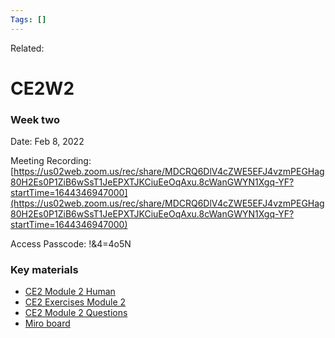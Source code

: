 ```yaml
---
Tags: []
---
```

Related: 
# CE2W2

### Week two

Date: Feb 8, 2022 

Meeting Recording:  
[https://us02web.zoom.us/rec/share/MDCRQ6DlV4cZWE5EFJ4vzmPEGHag80H2Es0P1ZiB6wSsT1JeEPXTJKCiuEeOqAxu.8cWanGWYN1Xgq-YF?startTime=1644346947000](https://us02web.zoom.us/rec/share/MDCRQ6DlV4cZWE5EFJ4vzmPEGHag80H2Es0P1ZiB6wSsT1JeEPXTJKCiuEeOqAxu.8cWanGWYN1Xgq-YF?startTime=1644346947000)

Access Passcode: !&4=4o5N

### Key materials

-   [CE2 Module 2 Human](https://www.h3uni.org/wp-content/uploads/2022/02/CE2-Module-2-Human.pdf)
-   [CE2 Exercises Module 2](https://www.h3uni.org/wp-content/uploads/2022/02/CE2-Module-2-Exercise.pdf)
-   [CE2 Module 2 Questions](https://www.h3uni.org/wp-content/uploads/2022/02/CE2-Module-2-Questions.pdf)
-   [Miro board](https://miro.com/app/board/uXjVORQTjG4=/?invite_link_id=207016729295)